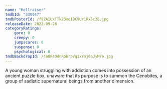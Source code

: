 ```yaml
---
name: "Hellraiser"
tmdbId: "338947"
tmdbPosterId: /f9ZAIUxTTk23vo1BC9Ur1Rx5c2E.jpg
releaseDate: 2022-09-28
categoryRatings:
    gore: 0
    creepy: 0
    jumpscares: 0
    suspense: 0
    psychological: 0
tmdbBackdropId: /4o0R4OdnRobrpVq1xYmj6aJyM7e.jpg
---
```

A young woman struggling with addiction comes into possession of an ancient puzzle box, unaware that its purpose is to summon the Cenobites, a group of sadistic supernatural beings from another dimension.
